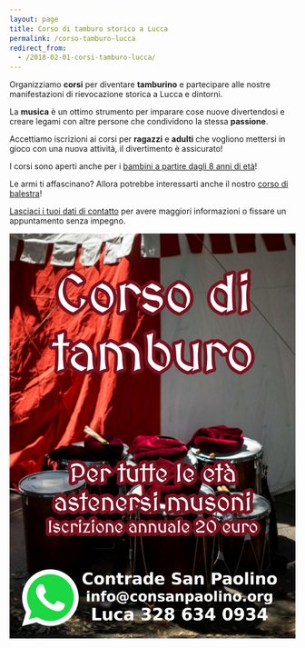 ```yaml
---
layout: page
title: Corso di tamburo storico a Lucca
permalink: /corso-tamburo-lucca
redirect_from:
  - /2018-02-01-corsi-tamburo-lucca/
---
```


Organizziamo **corsi** per diventare **tamburino** e partecipare alle nostre
manifestazioni di rievocazione storica a Lucca e dintorni.

La **musica** è un ottimo strumento per imparare cose nuove divertendosi e
creare legami con altre persone che condividono la stessa **passione**.

Accettiamo iscrizioni ai corsi per **ragazzi** e **adulti** che vogliono
mettersi in gioco con una nuova attività, il divertimento è assicurato!

I corsi sono aperti anche per i [bambini a partire dagli 8 anni di età](/corsi-bambini-tamburo-balestra-lucca)!

Le armi ti affascinano? Allora potrebbe interessarti anche il nostro [corso di
balestra](/corso-balestra-lucca)!

[Lasciaci i tuoi dati di contatto](https://forms.gle/wHmauk2MYKPrpaiUA) per
avere maggiori informazioni o fissare un appuntamento senza impegno.

![volantino corso tamburo Lucca](/assets/images/2018/corsi/corsi-tamburo.jpg)

